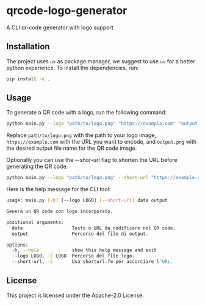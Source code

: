 # qrcode-logo-generator
A CLI qr-code generator with logo support

## Installation

The project uses `uv` as package manager, we suggest to use `uv` for a better python experience. To install the dependencies, run:

```bash
pip install -e .
```

## Usage

To generate a QR code with a logo, run the following command:

```bash
python main.py --logo "path/to/logo.png" "https://example.com" "output.png"
```

Replace `path/to/logo.png` with the path to your logo image, `https://example.com` with the URL you want to encode, and `output.png` with the desired output file name for the QR code image.

Optionally you can use the --shor-url flag to shorten the URL before generating the QR code:

```bash
python main.py --logo "path/to/logo.png" --short-url "https://example.com" "output.png"
```

Here is the help message for the CLI tool:

```bash
usage: main.py [-h] [--logo LOGO] [--short-url] data output

Genera un QR code con logo incorporato.

positional arguments:
  data                  Testo o URL da codificare nel QR code.
  output                Percorso del file di output.

options:
  -h, --help            show this help message and exit
  --logo LOGO, -l LOGO  Percorso del file logo.
  --short-url, -s       Usa shorturl.fm per accorciare l'URL.
```

## License
This project is licensed under the Apache-2.0 License.
